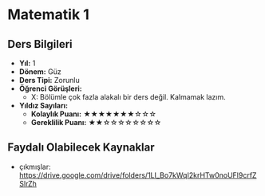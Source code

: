 # Matematik 1

## Ders Bilgileri

- **Yıl:** 1
- **Dönem:** Güz
- **Ders Tipi:** Zorunlu
- **Öğrenci Görüşleri:**
  - X: Bölümle çok fazla alakalı bir ders değil. Kalmamak lazım.
- **Yıldız Sayıları:**
  - **Kolaylık Puanı:** ★★★★★★★☆☆☆
  - **Gereklilik Puanı:** ★★☆☆☆☆☆☆☆☆


## Faydalı Olabilecek Kaynaklar

- çıkmışlar: https://drive.google.com/drive/folders/1LI_Bo7kWqI2krHTw0noUFl9crfZSlrZh
